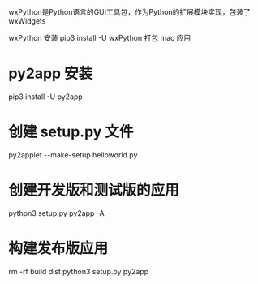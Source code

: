 wxPython是Python语言的GUI工具包，作为Python的扩展模块实现，包装了wxWidgets

wxPython 安装
pip3 install -U wxPython
打包 mac 应用
# py2app 安装
pip3 install -U py2app

# 创建 setup.py 文件
py2applet --make-setup helloworld.py

# 创建开发版和测试版的应用
python3 setup.py py2app -A

# 构建发布版应用
rm -rf build dist
python3 setup.py py2app